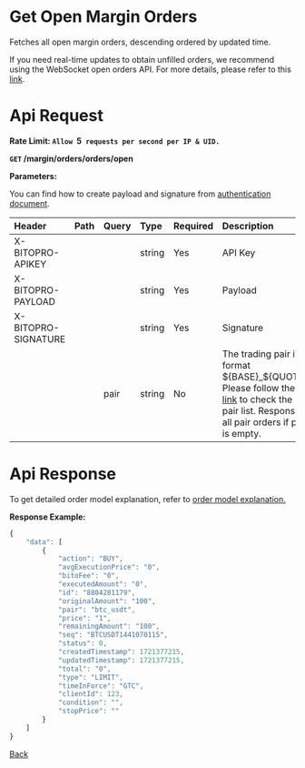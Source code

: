 # Get Open Margin Orders

Fetches all open margin orders, descending ordered by updated time.

If you need real-time updates to obtain unfilled orders, we recommend using the WebSocket open orders API. For more details, please refer to this [link](../../../ws/private/open_orders_stream.md).

# Api Request

**Rate Limit: `Allow `5` requests per second per IP & UID.`**

**`GET` /margin/orders/orders/open**

**Parameters:**

You can find how to create payload and signature from [authentication document](../../../README.md#api-security-protocol).

| Header              | Path | Query | Type   | Required | Description                                                                                                                | Default | Range | Example   |
|:--------------------|:-----|:------|:-------|:---------|:---------------------------------------------------------------------------------------------------------------------------|:--------|:------|:----------|
| X-BITOPRO-APIKEY    |      |       | string | Yes      | API Key                                                                                                                    |         |       |           |
| X-BITOPRO-PAYLOAD   |      |       | string | Yes      | Payload                                                                                                                    |         |       |           |
| X-BITOPRO-SIGNATURE |      |       | string | Yes      | Signature                                                                                                                  |         |       |           |
|                     |      | pair  | string | No       | The trading pair in format ${BASE}_${QUOTE}. Please follow the [link](https://www.bitopro.com/fees) to check the pair list. Response all pair orders if pair is empty. |         |       | btc_usdt  |

# Api Response

To get detailed order model explanation, refer to [order model explanation.](../../../model.md#order-model-explanation)

**Response Example:**
```javascript
{
    "data": [
        {
            "action": "BUY",
            "avgExecutionPrice": "0",
            "bitoFee": "0",
            "executedAmount": "0",
            "id": "8804281179",
            "originalAmount": "100",
            "pair": "btc_usdt",
            "price": "1",
            "remainingAmount": "100",
            "seq": "BTCUSDT1441070115",
            "status": 0,
            "createdTimestamp": 1721377215,
            "updatedTimestamp": 1721377215,
            "total": "0",
            "type": "LIMIT",
            "timeInForce": "GTC",
            "clientId": 123,
            "condition": "",
            "stopPrice": ""
        }
    ]
}
```
[Back](../summary.md)